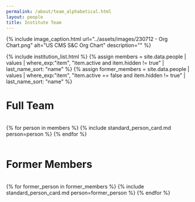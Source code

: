 ```yaml
---
permalink: /about/team_alphabetical.html
layout: people
title: Institute Team
---
```


{% include image_caption.html url="../assets/images/230712 - Org Chart.png" alt="US CMS S&C Org Chart" description="" %}


{% include institution_list.html %}
{% assign members = site.data.people | values
                                     | where_exp:"item", "item.active and item.hidden != true"
                                     | last_name_sort: "name" %}
{% assign former_members = site.data.people | values
                                    | where_exp:"item", "item.active == false and item.hidden != true"
                                    | last_name_sort: "name" %}


<h1>Full Team</h1><br>

<div class="container-fluid">
<div class="row">
{% for person in members %}
    {% include standard_person_card.md person=person %}
{% endfor %}
</div>
</div>
<br>
<h1>Former Members</h1><br>
<div class="container-fluid">
<div class="row">
{% for former_person in former_members %}
    {% include standard_person_card.md person=former_person %}
{% endfor %}
</div>
</div>
